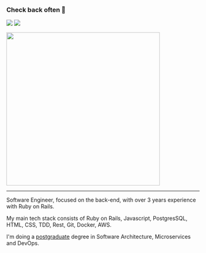 ### Check back often 👋

<a href="https://www.linkedin.com/in/kleber-junio-224380b5" target="_blank"><img src="https://img.shields.io/badge/-LinkedIn-%230077B5?style=for-the-badge&logo=linkedin&logoColor=white" target="_blank"></a>
<a href="https://instagram.com/kjjunio80" target="_blank"><img src="https://img.shields.io/badge/Instagram-E4405F?style=for-the-badge&logo=instagram&logoColor=white" target="_blank"></a>

<img width=400 src="https://github-readme-stats.vercel.app/api/top-langs/?username=KleberDevMan&amp;theme=dark&layout=compact"/>

<hr/>

Software Engineer, focused on the back-end, with over 3 years experience with Ruby on Rails.

My main tech stack consists of Ruby on Rails, Javascript, PostgresSQL, HTML, CSS, TDD, Rest, Git, Docker, AWS.

I'm doing a <a href="https://imersao.fullcycle.com.br/page/lancamento/" target="_blank">postgraduate</a> degree in Software Architecture, Microservices and DevOps.



